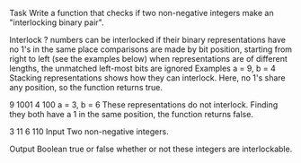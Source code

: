 Task
Write a function that checks if two non-negative integers make an "interlocking binary pair".

Interlock ?
numbers can be interlocked if their binary representations have no 1's in the same place
comparisons are made by bit position, starting from right to left (see the examples below)
when representations are of different lengths, the unmatched left-most bits are ignored
Examples
a = 9, b = 4
Stacking representations shows how they can interlock. Here, no 1's share any position, so the function returns true.

 9    1001
 4     100
a = 3, b = 6
These representations do not interlock. Finding they both have a 1 in the same position, the function returns false.

 3      11
 6     110
Input
Two non-negative integers.

Output
Boolean true or false whether or not these integers are interlockable.